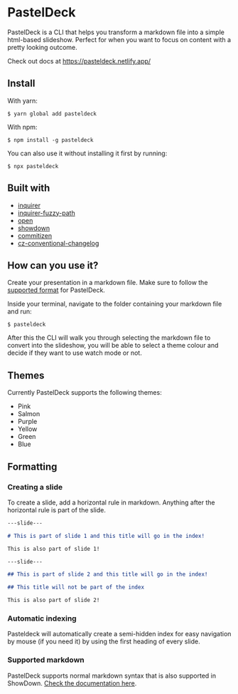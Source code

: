 # PastelDeck

PastelDeck is a CLI that helps you transform a markdown file into a simple html-based slideshow. Perfect for when you want to focus on content with a pretty looking outcome.

Check out docs at https://pasteldeck.netlify.app/

## Install

With yarn:

```
$ yarn global add pasteldeck
```

With npm:

```
$ npm install -g pasteldeck
```

You can also use it without installing it first by running:

```
$ npx pasteldeck
```

## Built with
* [inquirer](https://github.com/SBoudrias/Inquirer.js#readme)
* [inquirer-fuzzy-path](https://github.com/adelsz/inquirer-fuzzy-path)
* [open](https://github.com/sindresorhus/open#readme)
* [showdown](http://showdownjs.com/)
* [commitizen](https://github.com/commitizen/cz-cli)
* [cz-conventional-changelog](https://github.com/commitizen/cz-conventional-changelog)

## How can you use it?

Create your presentation in a markdown file. Make sure to follow the [supported format](#formatting) for PastelDeck.

Inside your terminal, navigate to the folder containing your markdown file and run:

```
$ pasteldeck
```

After this the CLI will walk you through selecting the markdown file to convert into the slideshow, you will be able to select a theme colour and decide if they want to use watch mode or not.

## Themes

Currently PastelDeck supports the following themes:

- Pink
- Salmon
- Purple
- Yellow
- Green
- Blue

## Formatting

### Creating a slide

To create a slide, add a horizontal rule in markdown. Anything after the horizontal rule is part of the slide.

```md
---slide---

# This is part of slide 1 and this title will go in the index!

This is also part of slide 1!

---slide---

## This is part of slide 2 and this title will go in the index!

## This title will not be part of the index

This is also part of slide 2!

```

### Automatic indexing

Pasteldeck will automatically create a semi-hidden index for easy navigation by mouse (if you need it) by using the first heading of every slide.


### Supported markdown

PastelDeck supports normal markdown syntax that is also supported in ShowDown. [Check the documentation here](https://github.com/showdownjs/showdown/wiki/Showdown's-Markdown-syntax).
